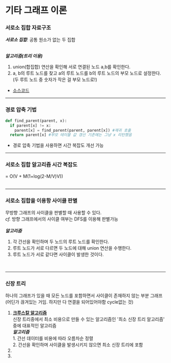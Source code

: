# 기타 그래프 이론

### 서로소 집합 자료구조
__*서로소 집합*__: 공통 원소가 없는 두 집합<br><br>

__*알고리즘(트리 이용)*__<br>
1. union(합집합) 연산을 확인해 서로 연결된 노드 a,b를 확인한다. <br>
2. a, b의 루트 노드를 찾고 a의 루트 노드를 b의 루트 노드의 부모 노드로 설정한다. (두 루트 노드 중 숫자가 작은 걸 부모 노드로!)

 * [소스코드](./basic.py)

----

### 경로 압축 기법
```python
def find_parent(parent, x):
  if parent[x] != x:
    parent[x] = find_parent(parent, parent[x]) #재귀 호출
  return parent[x] #부모 테이블 값 갱신 기존에는 그냥 x 리턴했음
```

 * 경로 압축 기법을 사용하면 시간 복잡도 개선 가능

----

### 서로소 집합 알고리즘 시간 복잡도
= O(V + M(1+log(2-M/V)V))
<br><br>

----
### 서로소 집합을 이용항 사이클 판별
무방향 그래프의 사이클을 판별할 때 사용할 수 있다.<br>
*cf.* 방향 그래프에서의 사이클 여부는 DFS를 이용해 판별가능<br> 
<br>
__*알고리즘*__<br>
1. 각 간선을 확인하며 두 노드의 루트 노드를 확인한다.
2. 루트 노드가 서로 다르면 두 노드에 대해 union 연산을 수행한다.
3. 루트 노드가 서로 같다면 사이클이 발생한 것이다.
<br>

----

### 신장 트리
하나의 그래프가 있을 때 모든 노드를 포함하면서 사이클이 존재하지 않는 부분 그래프(어딘가 끊겨있는 거임. 하지만 다 연결을 되어있어야함 cycle없는 것)<br>

1. __[크루스칼 알고리즘](./kruskal.py)__<br>신장 트리중에서 최소 비용으로 만들 수 있는 알고리즘인 '최소 신장 트리 알고리즘' 중에 대표적인 알고리즘<br>__*알고리즘*__<br> 1. 간선 데이터를 비용에 따라 오름차순 정렬<br> 2. 간선을 확인하며 사이클을 발생시키지 않으면 최소 신장 트리에 포함
2. 
3. 
